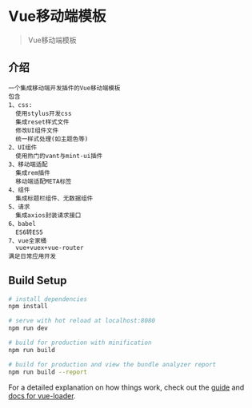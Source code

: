 # Vue移动端模板

> Vue移动端模板
## 介绍

```
一个集成移动端开发插件的Vue移动端模板
包含
1、css:
  使用stylus开发css
  集成reset样式文件
  修改UI组件文件
  统一样式处理(如主题色等)
2、UI组件
  使用热门的vant与mint-ui插件
3、移动端适配
  集成rem插件
  移动端适配META标签
4、组件
  集成标题栏组件、无数据组件
5、请求
  集成axios封装请求接口
6、babel
  ES6转ES5 
7、vue全家桶
  vue+vuex+vue-router     
满足日常应用开发     
```

## Build Setup

``` bash
# install dependencies
npm install

# serve with hot reload at localhost:8080
npm run dev

# build for production with minification
npm run build

# build for production and view the bundle analyzer report
npm run build --report
```

For a detailed explanation on how things work, check out the [guide](http://vuejs-templates.github.io/webpack/) and [docs for vue-loader](http://vuejs.github.io/vue-loader).
